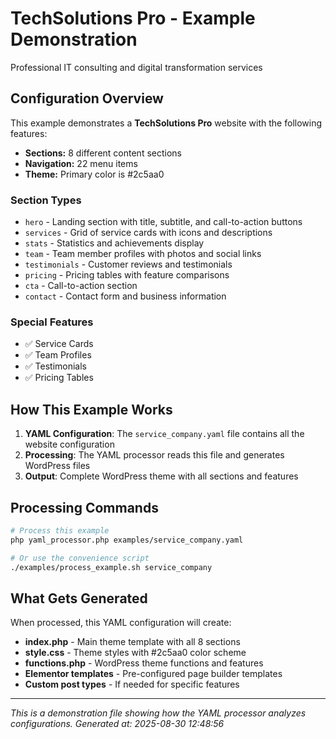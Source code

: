 # TechSolutions Pro - Example Demonstration

Professional IT consulting and digital transformation services

## Configuration Overview

This example demonstrates a **TechSolutions Pro** website with the following features:

- **Sections:** 8 different content sections
- **Navigation:** 22 menu items
- **Theme:** Primary color is #2c5aa0

### Section Types

- `hero` - Landing section with title, subtitle, and call-to-action buttons
- `services` - Grid of service cards with icons and descriptions
- `stats` - Statistics and achievements display
- `team` - Team member profiles with photos and social links
- `testimonials` - Customer reviews and testimonials
- `pricing` - Pricing tables with feature comparisons
- `cta` - Call-to-action section
- `contact` - Contact form and business information

### Special Features

- ✅ Service Cards
- ✅ Team Profiles
- ✅ Testimonials
- ✅ Pricing Tables

## How This Example Works

1. **YAML Configuration**: The `service_company.yaml` file contains all the website configuration
2. **Processing**: The YAML processor reads this file and generates WordPress files
3. **Output**: Complete WordPress theme with all sections and features

## Processing Commands

```bash
# Process this example
php yaml_processor.php examples/service_company.yaml

# Or use the convenience script
./examples/process_example.sh service_company
```

## What Gets Generated

When processed, this YAML configuration will create:

- **index.php** - Main theme template with all 8 sections
- **style.css** - Theme styles with #2c5aa0 color scheme
- **functions.php** - WordPress theme functions and features
- **Elementor templates** - Pre-configured page builder templates
- **Custom post types** - If needed for specific features

---
*This is a demonstration file showing how the YAML processor analyzes configurations.*
*Generated at: 2025-08-30 12:48:56*
